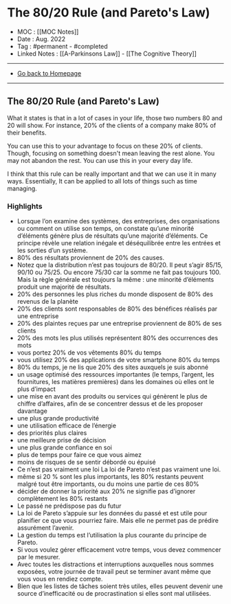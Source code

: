 # The 80/20 Rule (and Pareto's Law)
- MOC : [[MOC Notes]]
- Date : Aug. 2022
- Tag : #permanent - #completed 
- Linked Notes : [[A-Parkinsons Law]] - [[The Cognitive Theory]]
-------------------
- [Go back to Homepage](https://misudashi.ga/)
-----

## The 80/20 Rule (and Pareto's Law)
What it states is that in a lot of cases in your life, those two numbers 80 and 20 will show. For instance, 20% of the clients of a company make 80% of their benefits.

You can use this to your advantage to focus on these 20% of clients. Though, focusing on something doesn't mean leaving the rest alone. You may not abandon the rest. You can use this in your every day life.

I think that this rule can be really important and that we can use it in many ways. Essentially, It can be applied to all lots of things such as time managing. 

### Highlights 
- Lorsque l’on examine des systèmes, des entreprises, des organisations ou comment on utilise son temps, on constate qu’une minorité d’éléments génère plus de résultats qu’une majorité d’éléments. Ce principe révèle une relation inégale et déséquilibrée entre les entrées et les sorties d’un système.
- 80% des résultats proviennent de 20% des causes.
- Notez que la distribution n’est pas toujours de 80/20. Il peut s’agir 85/15, 90/10 ou 75/25. Ou encore 75/30 car la somme ne fait pas toujours 100. Mais la règle générale est toujours la même : une minorité d’éléments produit une majorité de résultats.
- 20% des personnes les plus riches du monde disposent de 80% des revenus de la planète
- 20% des clients sont responsables de 80% des bénéfices réalisés par une entreprise
- 20% des plaintes reçues par une entreprise proviennent de 80% de ses clients
- 20% des mots les plus utilisés représentent 80% des occurrences des mots
- vous portez 20% de vos vêtements 80% du temps
- vous utilisez 20% des applications de votre smartphone 80% du temps
- 80% du temps, je ne lis que 20% des sites auxquels je suis abonné
-  un usage optimisé des ressources importantes (le temps, l’argent, les fournitures, les matières premières) dans les domaines où elles ont le plus d’impact
- une mise en avant des produits ou services qui génèrent le plus de chiffre d’affaires, afin de se concentrer dessus et de les proposer davantage
- une plus grande productivité
- une utilisation efficace de l’énergie
- des priorités plus claires
- une meilleure prise de décision
- une plus grande confiance en soi
- plus de temps pour faire ce que vous aimez
- moins de risques de se sentir débordé ou épuisé
- Ce n’est pas vraiment une loi
   La loi de Pareto n’est pas vraiment une loi.
- même si 20 % sont les plus importants, les 80% restants peuvent malgré tout être importants, ou du moins une partie de ces 80%
- décider de donner la priorité aux 20% ne signifie pas d’ignorer complètement les 80% restants
- Le passé ne prédispose pas du futur
- La loi de Pareto s’appuie sur les données du passé et est utile pour planifier ce que vous pourriez faire. Mais elle ne permet pas de prédire assurément l’avenir.
- La gestion du temps est l’utilisation la plus courante du principe de Pareto.
- Si vous voulez gérer efficacement votre temps, vous devez commencer par le mesurer.
- Avec toutes les distractions et interruptions auxquelles nous sommes exposées, votre journée de travail peut se terminer avant même que vous vous en rendiez compte.
- Bien que les listes de tâches soient très utiles, elles peuvent devenir une source d’inefficacité ou de procrastination si elles sont mal utilisées.